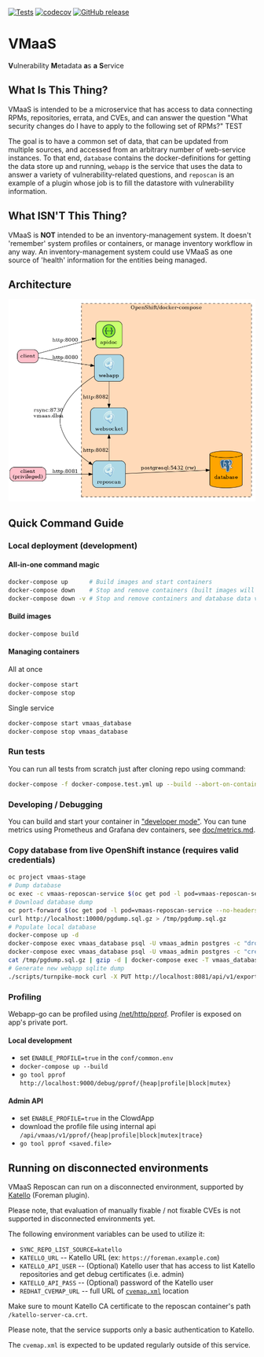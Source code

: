 [![Tests](https://github.com/RedHatInsights/vmaas/actions/workflows/tests.yml/badge.svg)](https://github.com/RedHatInsights/vmaas/actions/workflows/tests.yml)
[![codecov](https://codecov.io/gh/RedHatInsights/vmaas/branch/master/graph/badge.svg)](https://codecov.io/gh/RedHatInsights/vmaas)
[![GitHub release](https://img.shields.io/github/release/RedHatInsights/vmaas.svg)](https://github.com/RedHatInsights/vmaas/releases/latest)

# VMaaS
**V**ulnerability **M**etadata **a**s **a** **S**ervice

## What Is This Thing?
VMaaS is intended to be a microservice that has access to data connecting RPMs,
repositories, errata, and CVEs, and can answer the question "What security changes do I
have to apply to the following set of RPMs?"
TEST

The goal is to have a common set of data, that can be updated from multiple sources, and
accessed from an arbitrary number of web-service instances. To that end, `database`
contains the docker-definitions for getting the data store up and running, `webapp` is the
service that uses the data to answer a variety of vulnerability-related questions, and
`reposcan` is an example of a plugin whose job is to fill the datastore with vulnerability
information.

## What ISN'T This Thing?
VMaaS is **NOT** intended to be an inventory-management system. It doesn't 'remember'
system profiles or containers, or manage inventory workflow in any way. An
inventory-management system could use VMaaS as one source of 'health' information for the
entities being managed.

## Architecture
![](doc/schema.png)

## Quick Command Guide

### Local deployment (development)

#### All-in-one command magic
~~~bash
docker-compose up      # Build images and start containers
docker-compose down    # Stop and remove containers (built images will persist)
docker-compose down -v # Stop and remove containers and database data volume (built images will persist)
~~~

#### Build images
~~~bash
docker-compose build
~~~

#### Managing containers
All at once
~~~bash
docker-compose start
docker-compose stop
~~~

Single service
~~~bash
docker-compose start vmaas_database
docker-compose stop vmaas_database
~~~

### Run tests
You can run all tests from scratch just after cloning repo using command:
~~~bash
docker-compose -f docker-compose.test.yml up --build --abort-on-container-exit
~~~

### Developing / Debugging
You can build and start your container in ["developer mode"](doc/developer_mode.md).
You can tune metrics using Prometheus and Grafana dev containers, see [doc/metrics.md](doc/metrics.md).

### Copy database from live OpenShift instance (requires valid credentials)
~~~bash
oc project vmaas-stage
# Dump database
oc exec -c vmaas-reposcan-service $(oc get pod -l pod=vmaas-reposcan-service --no-headers -o custom-columns=:metadata.name) -- bash -c 'PGPASSWORD=vmaas_writer_pwd pg_dump -h $(python3 -c "import app_common_python as a;print(a.LoadedConfig.database.hostname)") -U vmaas_writer vmaas | gzip > /data/pgdump.sql.gz'
# Download database dump
oc port-forward $(oc get pod -l pod=vmaas-reposcan-service --no-headers -o custom-columns=:metadata.name) 10000:10000
curl http://localhost:10000/pgdump.sql.gz > /tmp/pgdump.sql.gz
# Populate local database
docker-compose up -d
docker-compose exec vmaas_database psql -U vmaas_admin postgres -c "drop database vmaas"
docker-compose exec vmaas_database psql -U vmaas_admin postgres -c "create database vmaas"
cat /tmp/pgdump.sql.gz | gzip -d | docker-compose exec -T vmaas_database psql -U vmaas_admin vmaas
# Generate new webapp sqlite dump
./scripts/turnpike-mock curl -X PUT http://localhost:8081/api/v1/export/dump
~~~

### Profiling
Webapp-go can be profiled using [/net/http/pprof](https://pkg.go.dev/net/http/pprof). Profiler is exposed on app's private port.
#### Local development
- set `ENABLE_PROFILE=true` in the `conf/common.env`
- `docker-compose up --build`
- `go tool pprof http://localhost:9000/debug/pprof/{heap|profile|block|mutex}`
#### Admin API
- set `ENABLE_PROFILE=true` in the ClowdApp
- download the profile file using internal api `/api/vmaas/v1/pprof/{heap|profile|block|mutex|trace}`
- `go tool pprof <saved.file>`

## Running on disconnected environments

VMaaS Reposcan can run on a disconnected environment, supported by [Katello](https://theforeman.org/plugins/katello/) (Foreman plugin).

Please note, that evaluation of manually fixable / not fixable CVEs is not supported in disconnected environments yet.

The following environment variables can be used to utilize it:

* `SYNC_REPO_LIST_SOURCE=katello`
* `KATELLO_URL` -- Katello URL (ex: `https://foreman.example.com`)
* `KATELLO_API_USER` -- (Optional) Katello user that has access to list Katello repositories and get debug certificates (i.e. admin)
* `KATELLO_API_PASS` -- (Optional) password of the Katello user
* `REDHAT_CVEMAP_URL` -- full URL of [`cvemap.xml`](https://www.redhat.com/security/data/metrics/cvemap.xml) location

Make sure to mount Katello CA certificate to the reposcan container's path `/katello-server-ca.crt`.

Please note, that the service supports only a basic authentication to Katello.

The `cvemap.xml` is expected to be updated regularly outside of this service.
